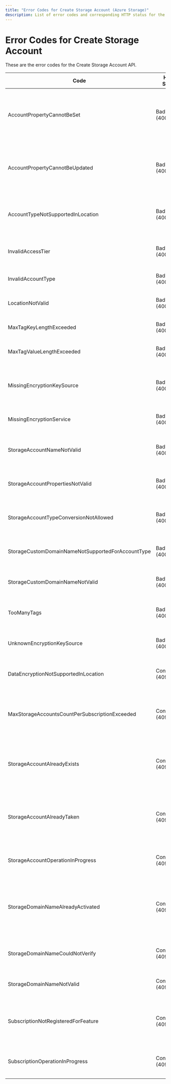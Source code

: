 ```yaml
---
title: "Error Codes for Create Storage Account (Azure Storage)"
description: List of error codes and corresponding HTTP status for the Create Storage Account API.
---
```

# Error Codes for Create Storage Account 

These are the error codes for the Create Storage Account API.

|          Code                                     | HTTP Status        | Description                                                                           |
|---------------------------------------------------|--------------------|---------------------------------------------------------------------------------------|
| AccountPropertyCannotBeSet                        | BadRequest (400) | A property that cannot be set for the storage account was specified in the PUT request. |
| AccountPropertyCannotBeUpdated                    | BadRequest (400) | A property that cannot be updated for the storage account was specified in the request. |
| AccountTypeNotSupportedInLocation                 | BadRequest (400) | The SKU is not supported in the specified location.                                     |
| InvalidAccessTier                                 | BadRequest (400) | The access tier is not allowed for this account kind.                                   |
| InvalidAccountType                                | BadRequest (400) | The SKU specified is not valid.                                                         |
| LocationNotValid                                  | BadRequest (400) | The specified location is not valid.                                                    |
| MaxTagKeyLengthExceeded                           | BadRequest (400) | A key given in the tags is too long.                                                    |
| MaxTagValueLengthExceeded                         | BadRequest (400) | A value given in the tags is too long.                                                  |
| MissingEncryptionKeySource                        | BadRequest (400) | The Encryption KeySource is missing from the request.                                   |
| MissingEncryptionService                          | BadRequest (400) | Encryption Service is missing from the request.                                         |
| StorageAccountNameNotValid                        | BadRequest (400) | The specified account name is not valid.                                                |
| StorageAccountPropertiesNotValid                  | BadRequest (400) | The properties field in the request is invalid.                                         |
| StorageAccountTypeConversionNotAllowed            | BadRequest (400) | The storage account does not support SKU conversion.                                    |
| StorageCustomDomainNameNotSupportedForAccountType | BadRequest (400) | Custom domain name not supported for SKU.                                               |
| StorageCustomDomainNameNotValid                   | BadRequest (400) | The domain name specified is not valid.                                                 |
| TooManyTags                                       | BadRequest (400) | Too many tags are specified for the storage account.                                    |
| UnknownEncryptionKeySource                        | BadRequest (400) | Encryption KeySource given is unknown.                                                  |
| DataEncryptionNotSupportedInLocation              | Conflict (409)   | Data Encryption is not supported in the location.                                       |
| MaxStorageAccountsCountPerSubscriptionExceeded    | Conflict (409)   | The subscription has exceeded its storage account count quota.                          |
| StorageAccountAlreadyExists                       | Conflict (409)   | This specified storage account already exists under the subscription.                   |
| StorageAccountAlreadyTaken                        | Conflict (409)   | This specified storage account is already taken by a different subscription.            |
| StorageAccountOperationInProgress                 | Conflict (409)   | An operation for the storage account is in progress.                                    |
| StorageDomainNameAlreadyActivated                 | Conflict (409)   | The custom domain name has already been activated for another storage account.          |
| StorageDomainNameCouldNotVerify                   | Conflict (409)   | The custom domain name could not be verified.                                           |
| StorageDomainNameNotValid                         | Conflict (409)   | The domain name specified is not valid.                                                 |
| SubscriptionNotRegisteredForFeature               | Conflict (409)   | The subscription is not registered for a required feature.                              |
| SubscriptionOperationInProgress                   | Conflict (409)   | An operation for the subscription account is in progress.                               |
